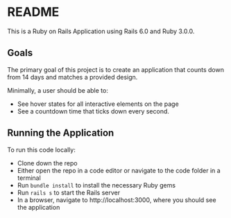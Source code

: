 # README

This is a Ruby on Rails Application using Rails 6.0 and Ruby 3.0.0. 

## Goals
The primary goal of this project is to create an application that counts down from 14 days and matches a provided design.

Minimally, a user should be able to:
- See hover states for all interactive elements on the page
- See a countdown time that ticks down every second.

## Running the Application
To run this code locally:
- Clone down the repo
- Either open the repo in a code editor or navigate to the code folder in a terminal
- Run `bundle install` to install the necessary Ruby gems
- Run `rails s` to start the Rails server
- In a browser, navigate to http://localhost:3000, where you should see the application